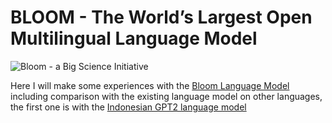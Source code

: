 # BLOOM - The World’s Largest Open Multilingual Language Model

![Bloom - a Big Science Initiative](https://assets.website-files.com/6139f3cdcbbff3a68486761d/62cce3c835539c54f31329b1_image1.png)

Here I will make some experiences with the [Bloom Language Model](https://bigscience.huggingface.co/blog/bloom) including comparison 
with the existing language model on other languages, the first one is with the [Indonesian GPT2 language model](bloom_comparison.ipynb)
